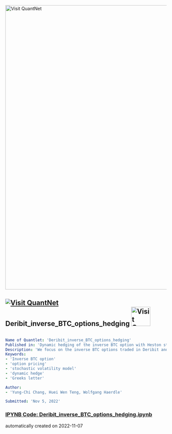 [<img src="https://github.com/QuantLet/Styleguide-and-FAQ/blob/master/pictures/banner.png" width="888" alt="Visit QuantNet">](http://quantlet.de/)

## [<img src="https://github.com/QuantLet/Styleguide-and-FAQ/blob/master/pictures/qloqo.png" alt="Visit QuantNet">](http://quantlet.de/) **Deribit_inverse_BTC_options_hedging** [<img src="https://github.com/QuantLet/Styleguide-and-FAQ/blob/master/pictures/QN2.png" width="60" alt="Visit QuantNet 2.0">](http://quantlet.de/)

```yaml

Name of Quantlet: 'Deribit_inverse_BTC_options_hedging'
Published in: 'Dynamic hedging of the inverse BTC option with Heston stochastic volatility model'
Description: 'We focus on the inverse BTC options traded in Deribit and provide codes for calculating greeks under SV.'
Keywords: 
- 'Inverse BTC option'
- 'option pricing'
- 'stochastic volatility model'
- 'dynamic hedge'
- 'Greeks letter'

Author: 
- 'Yung-Chi Chang, Huei Wen Teng, Wolfgang Haerdle'

Submitted: 'Nov 5, 2022'

```

### [IPYNB Code: Deribit_inverse_BTC_options_hedging.ipynb](Deribit_inverse_BTC_options_hedging.ipynb)


automatically created on 2022-11-07